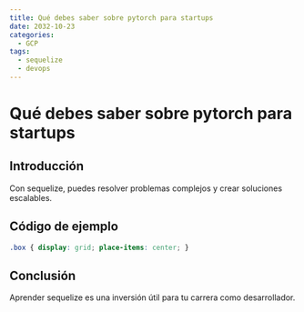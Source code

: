```yaml
---
title: Qué debes saber sobre pytorch para startups
date: 2032-10-23
categories:
  - GCP
tags:
  - sequelize
  - devops
---
```


# Qué debes saber sobre pytorch para startups

## Introducción

Con sequelize, puedes resolver problemas complejos y crear soluciones escalables.

## Código de ejemplo

```css
.box { display: grid; place-items: center; }
```

## Conclusión

Aprender sequelize es una inversión útil para tu carrera como desarrollador.